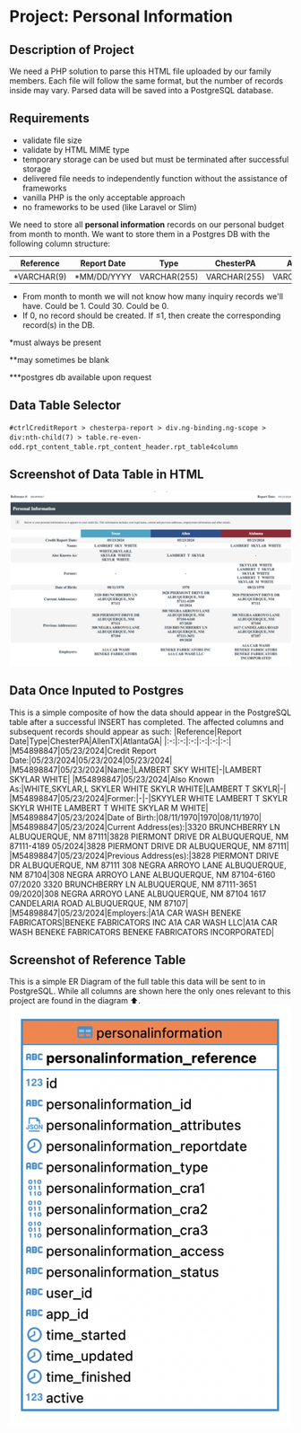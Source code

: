 # Project: Personal Information

## Description of Project
We need a PHP solution to parse this HTML file uploaded by our family members. Each file will follow the same format, but the number of records inside may vary. Parsed data will be saved into a PostgreSQL database.

## Requirements
* validate file size
* validate by HTML MIME type
* temporary storage can be used but must be terminated after successful storage
* delivered file needs to independently function without the assistance of frameworks
* vanilla PHP is the only acceptable approach
* no frameworks to be used (like Laravel or Slim)

We need to store all **personal information** records on our personal budget from month to month. We want to store them in a Postgres DB with the following column structure:

|Reference|Report Date|Type|ChesterPA|AllenTX|AtlantaGA|
|:-:|:-:|:-:|:-:|:-:|:-:|
|*VARCHAR(9)|*MM/DD/YYYY|VARCHAR(255)|VARCHAR(255)|VARCHAR(255)|VARCHAR(255)|

* From month to month we will not know how many inquiry records we'll have. Could be 1. Could 30. Could be 0.
* If 0, no record should be created. If ≤1, then create the corresponding record(s) in the DB.

*must always be present

**may sometimes be blank

***postgres db available upon request

## Data Table Selector
`#ctrlCreditReport > chesterpa-report > div.ng-binding.ng-scope > div:nth-child(7) > table.re-even-odd.rpt_content_table.rpt_content_header.rpt_table4column`

## Screenshot of Data Table in HTML
![Table Appears in HTML](file%20to%20be%20parsed%20-%20personalinformation.png?raw=true "Table Appears in HTML")

## Data Once Inputed to Postgres
This is a simple composite of how the data should appear in the PostgreSQL table after a successful INSERT has completed. The affected columns and subsequent records should appear as such:
|Reference|Report Date|Type|ChesterPA|AllenTX|AtlantaGA|
|:-:|:-:|:-:|:-:|:-:|:-:|
|M54898847|05/23/2024|Credit Report Date:|05/23/2024|05/23/2024|05/23/2024|
|M54898847|05/23/2024|Name:|LAMBERT  SKY  WHITE|-|LAMBERT  SKYLAR  WHITE|
|M54898847|05/23/2024|Also Known As:|WHITE,SKYLAR,L SKYLER  WHITE SKYLR  WHITE|LAMBERT  T  SKYLR|-|
|M54898847|05/23/2024|Former:|-|-|SKYYLER  WHITE LAMBERT  T  SKYLR SKYLR  WHITE LAMBERT  T  WHITE SKYLAR  M  WHITE|
|M54898847|05/23/2024|Date of Birth:|08/11/1970|1970|08/11/1970|
|M54898847|05/23/2024|Current Address(es):|3320 BRUNCHBERRY LN ALBUQUERQUE, NM 87111|3828 PIERMONT DRIVE DR ALBUQUERQUE, NM 87111-4189 05/2024|3828 PIERMONT DRIVE DR ALBUQUERQUE, NM 87111|
|M54898847|05/23/2024|Previous Address(es):|3828 PIERMONT DRIVE DR ALBUQUERQUE, NM 87111 308 NEGRA ARROYO LANE ALBUQUERQUE, NM 87104|308 NEGRA ARROYO LANE ALBUQUERQUE, NM 87104-6160 07/2020 3320 BRUNCHBERRY LN ALBUQUERQUE, NM 87111-3651 09/2020|308 NEGRA ARROYO LANE ALBUQUERQUE, NM 87104 1617 CANDELARIA ROAD ALBUQUERQUE, NM 87107|
|M54898847|05/23/2024|Employers:|A1A CAR WASH BENEKE FABRICATORS|BENEKE FABRICATORS INC A1A CAR WASH LLC|A1A CAR WASH BENEKE FABRICATORS BENEKE FABRICATORS INCORPORATED|

## Screenshot of Reference Table
This is a simple ER Diagram of the full table this data will be sent to in PostgreSQL. While all columns are shown here the only ones relevant to this project are found in the diagram ⬆.
![Table Appears in HTML](personalinformation_reference.png?raw=true "Table Appears in HTML")
